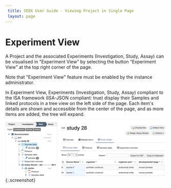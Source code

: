 ```yaml
---
 title: SEEK User Guide - Viewing Project in Single Page
 layout: page
---
```


# Experiment View



A Project and the associated Experiments (Investigation, Study, Assay) can be visualised in "Experiment View" by selecting the button “Experiment View” at the top right corner of the page.

<div class="alert alert-info">
Note that "Experiment View" feature must be enabled by the instance administrator. 
</div>

In Experiment View, Experiments (Investigation, Study, Assay) compliant to the ISA framework (ISA-JSON compliant: true) display their Samples and linked protocols in a tree view on the left side of the page. Each item's details are shown and accessible from the center of the page, and as more items are added, the tree will expand.

![experiment view](/images/user-guide/experiment_view_01.png){:.screenshot}

